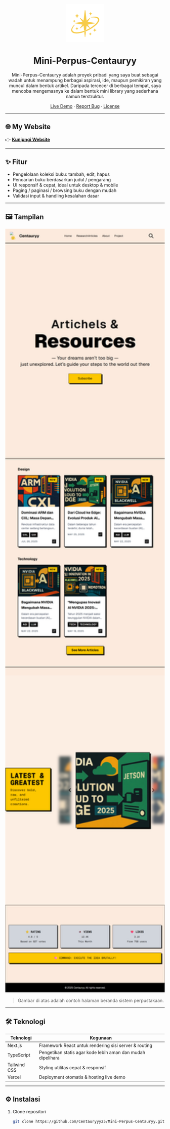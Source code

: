 <!-- Badge & Title -->
<p align="center">
  <a href="https://mini-library-centauryy.vercel.app">
    <img src="https://github.com/Centauryyy25/Mini-Perpus-Centauryy/blob/master/public/asset/favicon.png?raw=true" alt="Mini Perpus Logo" width="120" />
  </a>
</p>

<h1 align="center">Mini-Perpus-Centauryy</h1>

<p align="center">
  Mini-Perpus-Centauryy adalah proyek pribadi yang saya buat sebagai wadah untuk menampung berbagai aspirasi, ide, maupun pemikiran yang muncul dalam bentuk artikel. Daripada tercecer di berbagai tempat, saya mencoba mengemasnya ke dalam bentuk mini library yang sederhana namun terstruktur.
</p>

<p align="center">
  <a href="https://mini-library-centauryy.vercel.app" target="_blank">Live Demo</a>
  &middot;
  <a href="https://github.com/Centauryyy25/Mini-Perpus-Centauryy/issues">Report Bug</a>
  &middot;
  <a href="https://github.com/Centauryyy25/Mini-Perpus-Centauryy/blob/master/LICENSE">License</a>
</p>

---

## 🌐 My Website 

👉 [**Kunjungi Website**](https://mini-library-centauryy.vercel.app/)  

---

## ✨ Fitur

- Pengelolaan koleksi buku: tambah, edit, hapus  
- Pencarian buku berdasarkan judul / pengarang  
- UI responsif & cepat, ideal untuk desktop & mobile  
- Paging / paginasi / browsing buku dengan mudah  
- Validasi input & handling kesalahan dasar  

---

## 🖼 Tampilan

<p align="center">
  <img src="https://github.com/Centauryyy25/Mini-Perpus-Centauryy/blob/master/public/asset/mini-library-centauryy.vercel.app_(iPad%20Air).png?raw=true" alt="Screenshot Home" width="600" />
</p>

> Gambar di atas adalah contoh halaman beranda sistem perpustakaan.

---

## 🛠 Teknologi

| Teknologi | Kegunaan |
|-----------|----------|
| Next.js   | Framework React untuk rendering sisi server & routing |
| TypeScript| Pengetikan statis agar kode lebih aman dan mudah dipelihara |
| Tailwind CSS | Styling utilitas cepat & responsif |
| Vercel    | Deployment otomatis & hosting live demo |

---

## ⚙ Instalasi

1. Clone repositori  
   ```bash
   git clone https://github.com/Centauryyy25/Mini-Perpus-Centauryy.git
